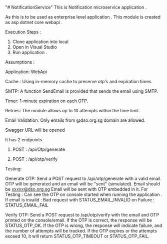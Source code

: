 "# NotificationService" 
This is Notification microservice application .

As this is to be used as enterprise level application . This module is created as asp dotnet core webapi .

Execution Steps :
1. Clone application into local 
2. Open in Visual Studio 
3. Run application .

Assumptions :

Application: WebApi

Cache : Using in-memory cache to preserve otp's and expiration times.

SMTP: A function SendEmail is provided that sends the email using SMTP.

Timer: 1-minute expiration on each OTP.

Retries: The module allows up to 10 attempts within the time limit.

Email Validation: Only emails from @dso.org.sg domain are allowed.

Swagger URL will be opened

It has 2 endpoints 
1. POST : /api/Otp/generate

2. POST : /api/otp/verify

Testing:

Generate OTP:
Send a POST request to /api/otp/generate with a valid email.
OTP will be generated and an email will be "sent" (simulated).
	Email should be xxxxx@dso.org.sg
	Email will be sent with OTP embedded in it.
	For Testing : Can see the OTP on console started when running the application . 
	If email is invalid : Bad request with STATUS_EMAIL_INVALID
	on Failure : STATUS_EMAIL_FAIL
	
Verify OTP:
Send a POST request to /api/otp/verify with the email and OTP printed on the console/email.
If the OTP is correct, the response will be STATUS_OTP_OK.
If the OTP is wrong, the response will indicate failure, and the number of attempts will be tracked.
If the OTP expires or the attempts exceed 10, it will return STATUS_OTP_TIMEOUT or STATUS_OTP_FAIL.

